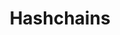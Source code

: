 ---
id: hashchains
title: Hashchains
hide_title: false
hide_table_of_contents: false
sidebar_label: Hashchains
sidebar_position: 5
pagination_label: Hashchains
custom_edit_url: https://github.com/theqrl/documentation/edit/master/docs/basics/what-is-qrl.md
description: Using Hashchains for The QRL enQlave system
keywords:
  - docs
  - enQlave
  - hashchains
image: /assets/img/icons/yellow.png

---